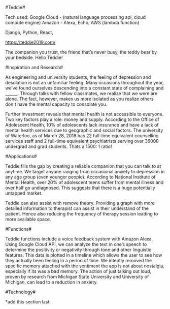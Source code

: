 #Teddie# 

Tech used: 
Google Cloud - (natural language processing api, cloud compute engine) 
Amazon -  Alexa, Echo, AWS (lambda function)

Django, Python, React, 

https://teddie2019.com/

The companion you trust, the friend that’s never busy, the teddy bear by your bedside. Hello Teddie!  


#Inspiration and Research#

As engineering and university students, the feeling of depression and desolation is not an unfamiliar feeling. Many occasions throughout the year, we’ve found ourselves descending into a constant state of complaining and ______.  Through talks with fellow classmates, we realize that we were are alone. The fact, however, makes us more isolated as you realize others don't have the mental capacity to consolate you. 

Further investment reveals that mental health is not accessible to everyone. Two key factors play a role: money and supply. According to the Office of Adolescent Health, 10% of adolescents lack insurance and have a lack of mental health services due to geographic and social factors. The university of Waterloo, as of March 28, 2018 has 22 full-time equivalent counselling services staff and 2 full-time equivalent psychiatrists serving over 36000 undergrad and grad students. Thats a 1500: 1 ratio!

#Applications#

Teddie fills the gap by creating a reliable companion that you can talk to at anytime. We target anyone ranging from occasional anxiety to depression in any age group (even younger people). According to National Institute of Mental Health, over 20% of adolescent teens suffer from mental illness and over half go undiagnosed. This suggests that there is a huge potentially untapped market.

Teddie can also assist with remove theory. Providing a graph with more detailed information to therapist can assist in their understand of the patient. Hence also reducing the frequency of therapy session leading to more available space.

#Functions#

Teddie functions include a voice feedback system with Amazon Alexa. Using Google Cloud API, we can analyze the text in one’s speech to determine the positivity or negativity through tone and other linguistic features. This data is plotted in a timeline which allows the user to see how they actually been feeling in a period of time. We intently removed the specific memory attached with the sentiment the app is not about nostalgia, especially if its was a bad memory. The action of just talking out loud, proven by research from Michigan State University and University of Michigan, can lead to a reduction in anxiety.

#Technology#

*add this section last




